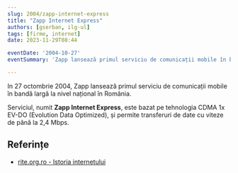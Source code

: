 ```yaml
---
slug: 2004/zapp-internet-express
title: "Zapp Internet Express"
authors: [gserban, ilg-ul]
tags: [firme, internet]
date: 2023-11-29T08:44

eventDate: '2004-10-27'
eventSummary: 'Zapp lansează primul serviciu de comunicații mobile în bandă largă'

---
```


In 27 octombrie 2004, Zapp lansează primul serviciu de comunicații mobile
în bandă largă la nivel național în România.

<!-- truncate -->

Serviciul, numit **Zapp Internet Express**, este bazat pe tehnologia
CDMA 1x EV-DO (Evolution Data Optimized), și permite transferuri
de date cu viteze de până la 2,4 Mbps.

## Referințe

- [rite.org.ro - Istoria internetului](https://rite.org.ro/istoria-internetului/)
